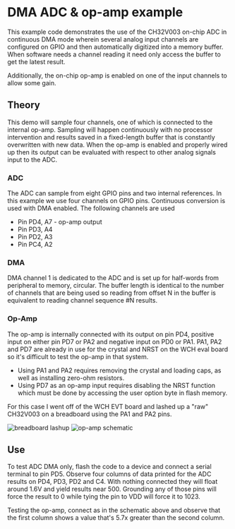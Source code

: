 # DMA ADC & op-amp example
This example code demonstrates the use of the CH32V003 on-chip ADC in continuous
DMA mode wherein several analog input channels are configured on GPIO and then
automatically digitized into a memory buffer. When software needs a channel
reading it need only access the buffer to get the latest result.

Additionally, the on-chip op-amp is enabled on one of the input channels to
allow some gain.

## Theory
This demo will sample four channels, one of which is connected to the internal
op-amp. Sampling will happen continuously with no processor intervention and
results saved in a fixed-length buffer that is constantly overwritten with
new data. When the op-amp is enabled and properly wired up then its output can
be evaluated with respect to other analog signals input to the ADC.

### ADC
The ADC can sample from eight GPIO pins and two internal references. In this
example we use four channels on GPIO pins. Continuous conversion is used with
DMA enabled. The following channels are used
* Pin PD4, A7 - op-amp output
* Pin PD3, A4
* Pin PD2, A3
* Pin PC4, A2

### DMA
DMA channel 1 is dedicated to the ADC and is set up for half-words from peripheral
to memory, circular. The buffer length is identical to the number of channels that
are being used so reading from offset N in the buffer is equivalent to reading
channel sequence #N results.

### Op-Amp
The op-amp is internally connected with its output on pin PD4, positive input on
either pin PD7 or PA2 and negative input on PD0 or PA1. PA1, PA2 and PD7 are
already in use for the crystal and NRST on the WCH eval board so it's difficult
to test the op-amp in that system.
* Using PA1 and PA2 requires removing the crystal and loading caps, as well as
installing zero-ohm resistors.
* Using PD7 as an op-amp input requires disabling the NRST function which must
be done by accessing the user option byte in flash memory.

For this case I went off of the WCH EVT board and lashed up a "raw" CH32V003
on a breadboard using the PA1 and PA2 pins.

![breadboard lashup](https://github.com/cnlohr/ch32v003fun_attic/blob/master/media/breadboard-adc_dma_opamp.png?raw=true)
![op-amp schematic](adc_opamp.png)

## Use
To test ADC DMA only, flash the code to a device and connect a serial terminal
to pin PD5. Observe four columns of data printed for the ADC results on
PD4, PD3, PD2 and C4. With nothing connected they will float around 1.6V and
yield results near 500. Grounding any of those pins will force the result to 0
while tying the pin to VDD will force it to 1023.

Testing the op-amp, connect as in the schematic above and observe that the first
column shows a value that's 5.7x greater than the second column.
